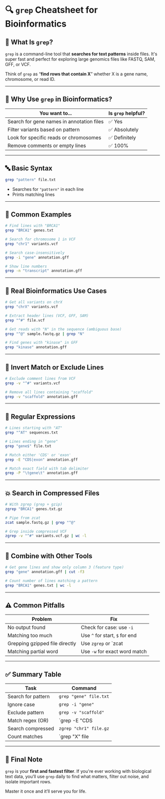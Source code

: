 # 🔍 `grep` Cheatsheet for Bioinformatics

## 📘 What Is `grep`?

`grep` is a command-line tool that **searches for text patterns** inside files. It's super fast and perfect for exploring large genomics files like FASTQ, SAM, GFF, or VCF.

Think of `grep` as “**find rows that contain X**”  whether X is a gene name, chromosome, or read ID.

---

## 🎯 Why Use `grep` in Bioinformatics?

| You want to... | Is `grep` helpful? |
|----------------|-------------------|
| Search for gene names in annotation files | ✅ Yes |
| Filter variants based on pattern | ✅ Absolutely |
| Look for specific reads or chromosomes | ✅ Definitely |
| Remove comments or empty lines | ✅ 100% |

---

## 🔤 Basic Syntax

```bash
grep "pattern" file.txt
```

- Searches for `"pattern"` in each line
- Prints matching lines

---

## 🔬 Common Examples

```bash
# Find lines with "BRCA1"
grep "BRCA1" genes.txt

# Search for chromosome 1 in VCF
grep "chr1" variants.vcf

# Search case-insensitively
grep -i "gene" annotation.gff

# Show line numbers
grep -n "transcript" annotation.gff
```

---

## 🧬 Real Bioinformatics Use Cases

```bash
# Get all variants on chrX
grep "chrX" variants.vcf

# Extract header lines (VCF, GFF, SAM)
grep "^#" file.vcf

# Get reads with "N" in the sequence (ambiguous base)
grep "^@" sample.fastq.gz | grep "N"

# Find genes with "kinase" in GFF
grep "kinase" annotation.gff
```

---

## 🧹 Invert Match or Exclude Lines

```bash
# Exclude comment lines from VCF
grep -v "^#" variants.vcf

# Remove all lines containing "scaffold"
grep -v "scaffold" annotation.gff
```

---

## 🧪 Regular Expressions

```bash
# Lines starting with "AT"
grep "^AT" sequences.txt

# Lines ending in "gene"
grep "gene$" file.txt

# Match either 'CDS' or 'exon'
grep -E "CDS|exon" annotation.gff

# Match exact field with tab delimiter
grep -P "\tgene\t" annotation.gff
```

---

## 💥 Search in Compressed Files

```bash
# With zgrep (grep + gzip)
zgrep "BRCA1" genes.txt.gz

# Pipe from zcat
zcat sample.fastq.gz | grep "^@"

# Grep inside compressed VCF
zgrep -v "^#" variants.vcf.gz | wc -l
```

---

## 🔄 Combine with Other Tools

```bash
# Get gene lines and show only column 3 (feature type)
grep "gene" annotation.gff | cut -f3

# Count number of lines matching a pattern
grep "BRCA1" genes.txt | wc -l
```

---

## ⚠️ Common Pitfalls

| Problem | Fix |
|--------|-----|
| No output found | Check for case: use `-i` |
| Matching too much | Use `^` for start, `$` for end |
| Grepping gzipped file directly | Use `zgrep` or `zcat | grep` |
| Matching partial word | Use `-w` for exact word match |

---

## ✅ Summary Table

| Task | Command |
|------|---------|
| Search for pattern | `grep "gene" file.txt` |
| Ignore case | `grep -i "gene"` |
| Exclude pattern | `grep -v "scaffold"` |
| Match regex (OR) | `grep -E "CDS|exon"` |
| Search compressed | `zgrep "chr1" file.gz` |
| Count matches | `grep "X" file | wc -l` |

---

## 📘 Final Note

`grep` is your **first and fastest filter**. If you're ever working with biological text data, you’ll use `grep` daily to find what matters, filter out noise, and isolate important rows.

Master it once  and it’ll serve you for life.


